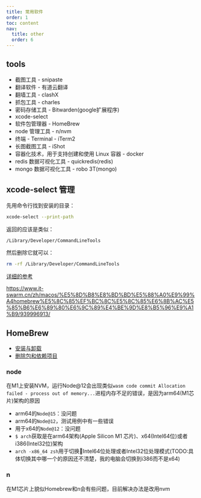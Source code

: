 ```yaml
---
title: 常用软件
order: 1
toc: content
nav:
  title: other
  order: 6
---
```


## tools

- 截图工具 - snipaste
- 翻译软件 - 有道云翻译
- 翻墙工具 - clashX
- 抓包工具 - charles
- 密码存储工具 - Bitwarden(google扩展程序)
- xcode-select
- 软件包管理器 - HomeBrew
- node 管理工具 - n/nvm
- 终端 - Terminal - iTerm2
- 长图截图工具 - iShot
- 容器化技术，用于支持创建和使用 Linux 容器 - docker
- redis 数据可视化工具 - quickredis(redis)
- mongo 数据可视化工具 - robo 3T(mongo)

## xcode-select 管理

先用命令行找到安装的目录：

```bash
xcode-select --print-path
```

返回的应该是类似：

```bash
/Library/Developer/CommandLineTools
```

然后删除它就可以：

```bash
rm -rf /Library/Developer/CommandLineTools
```

[详细的参考](https://developer.apple.com/library/archive/technotes/tn2339/_index.html#//apple_ref/doc/uid/DTS40014588-CH1-HOW_CAN_I_UNINSTALL_THE_COMMAND_LINE_TOOLS_)

<https://www.it-swarm.cn/zh/macos/%E5%8D%B8%E8%BD%BD%E5%88%A0%E9%99%A4homebrew%E5%8C%85%EF%BC%8C%E5%8C%85%E6%8B%AC%E5%85%B6%E6%89%80%E6%9C%89%E4%BE%9D%E8%B5%96%E9%A1%B9/939996913/>

## HomeBrew

- [安装与卸载](https://github.com/homebrew/install#uninstall-homebrew)
- [删除包和依赖项目](https://github.com/beeftornado/homebrew-rmtree)

### node

在M1上安装NVM，运行Node@12会出现类似`wasm code commit Allocation failed - process out of memory...`进程内存不足的错误，是因为arm64(M1芯片)架构的原因

- arm64的`Node@15`：没问题
- arm64的`Node@12`，测试用例中有一些错误
- 用于x64的`Node@12`：没问题
- `$ arch`获取是在arm64架构(Apple Silicon M1 芯片)、x64(Intel64位)或者i386(Intel32位)架构
- `arch -x86_64 zsh`用于切换Intel64位处理或者Intel32位处理模式(TODO:具体切换其中哪一个的原因还不清楚，我的电脑会切换到i386而不是x64)

### n

在M1芯片上貌似Homebrew和n会有些问题，目前解决办法是改用nvm
